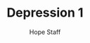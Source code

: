 ---
image: /assets/img/kl/kl_depression_1.png
title: Depression 1
number: 1
categories:
  - Meditations
  - Health
  - Depression
author: Hope Staff
notes: Depression 1
embed: >-
  EMBED_GOES_HERE
transcript: >-
  SOME LINES OF TEXT START HERE
---